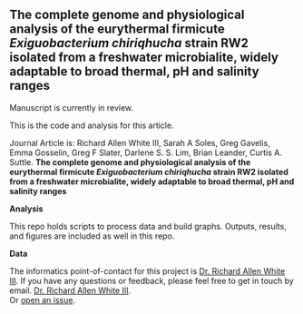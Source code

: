 ## The complete genome and physiological analysis of the eurythermal firmicute *Exiguobacterium chiriqhucha* strain RW2 isolated from a freshwater microbialite, widely adaptable to broad thermal, pH and salinity ranges

Manuscript is currently in review. 

This is the code and analysis for this article. 

Journal Article is: Richard Allen White III, Sarah A Soles, Greg Gavelis, Emma Gosselin, Greg F Slater, Darlene S. S. Lim, Brian Leander, Curtis A. Suttle. **The complete genome and physiological analysis of the eurythermal firmicute *Exiguobacterium chiriqhucha* strain RW2 isolated from a freshwater microbialite, widely adaptable to broad thermal, pH and salinity ranges**

**Analysis**

This repo holds scripts to process data and build graphs. Outputs, results, and figures are included as well in this repo. 

**Data**

The informatics point-of-contact for this project is [Dr. Richard Allen White III](https://github.com/raw937). 
If you have any questions or feedback, please feel free to get in touch by email. [Dr. Richard Allen White III](raw937@gmail.com).  
Or [open an issue](https://github.com/raw937/strain_RW2/issues).
